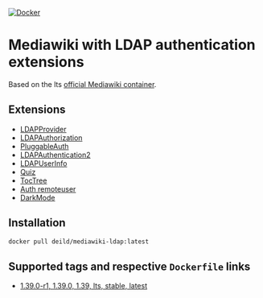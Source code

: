 [![Docker](https://img.shields.io/docker/cloud/build/eaudeweb/scratch?label=Docker&style=flat&logo=docker)](https://hub.docker.com/repository/docker/deild/mediawiki-ldap/builds)

# Mediawiki with LDAP authentication extensions

Based on the lts [official Mediawiki container](https://hub.docker.com/_/mediawiki).

## Extensions

- [LDAPProvider](https://www.mediawiki.org/wiki/Extension:LDAPProvider)
- [LDAPAuthorization](https://www.mediawiki.org/wiki/Extension:LDAPAuthorization)
- [PluggableAuth](https://www.mediawiki.org/wiki/Extension:PluggableAuth)
- [LDAPAuthentication2](https://www.mediawiki.org/wiki/Extension:LDAPAuthentication2)
- [LDAPUserInfo](https://www.mediawiki.org/wiki/Extension:LDAPUserInfo)
- [Quiz](https://www.mediawiki.org/wiki/Extension:Quiz)
- [TocTree](https://www.mediawiki.org/wiki/Extension:TocTree)
- [Auth remoteuser](https://www.mediawiki.org/wiki/Extension:Auth_remoteuser)
- [DarkMode](https://www.mediawiki.org/wiki/Extension:DarkMode)

## Installation

```sh
docker pull deild/mediawiki-ldap:latest
```

## Supported tags and respective `Dockerfile` links

- [1.39.0-r1, 1.39.0, 1.39, lts, stable, latest](https://github.com/deild/mediawiki-ldap/blob/lts/Dockerfile)
